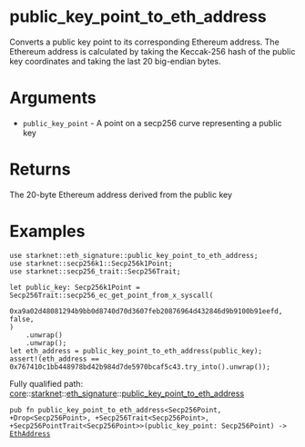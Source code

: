 # public_key_point_to_eth_address

Converts a public key point to its corresponding Ethereum address.
The Ethereum address is calculated by taking the Keccak-256 hash of the public key coordinates
and taking the last 20 big-endian bytes.
# Arguments

- `public_key_point` - A point on a secp256 curve representing a public key
# Returns

The 20-byte Ethereum address derived from the public key
# Examples

```cairo
use starknet::eth_signature::public_key_point_to_eth_address;
use starknet::secp256k1::Secp256k1Point;
use starknet::secp256_trait::Secp256Trait;

let public_key: Secp256k1Point = Secp256Trait::secp256_ec_get_point_from_x_syscall(
    0xa9a02d48081294b9bb0d8740d70d3607feb20876964d432846d9b9100b91eefd, false,
)
    .unwrap()
    .unwrap();
let eth_address = public_key_point_to_eth_address(public_key);
assert!(eth_address == 0x767410c1bb448978bd42b984d7de5970bcaf5c43.try_into().unwrap());
```

Fully qualified path: [core](./core.md)::[starknet](./core-starknet.md)::[eth_signature](./core-starknet-eth_signature.md)::[public_key_point_to_eth_address](./core-starknet-eth_signature-public_key_point_to_eth_address.md)

<pre><code class="language-cairo">pub fn public_key_point_to_eth_address&lt;Secp256Point, +Drop&lt;Secp256Point&gt;, +Secp256Trait&lt;Secp256Point&gt;, +Secp256PointTrait&lt;Secp256Point&gt;&gt;(public_key_point: Secp256Point) -&gt; <a href="core-starknet-eth_address-EthAddress.html">EthAddress</a></code></pre>

